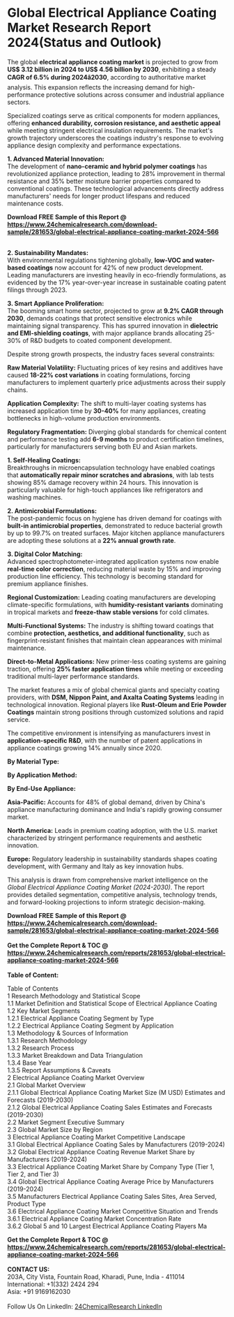 <h1>Global Electrical Appliance Coating Market Research Report 2024(Status and Outlook)</h1><p>The global <strong>electrical appliance coating market</strong> is projected to grow from <strong>US$ 3.12 billion in 2024 to US$ 4.56 billion by 2030</strong>, exhibiting a steady <strong>CAGR of 6.5% during 2024â2030</strong>, according to authoritative market analysis. This expansion reflects the increasing demand for high-performance protective solutions across consumer and industrial appliance sectors.</p><p>Specialized coatings serve as critical components for modern appliances, offering <strong>enhanced durability, corrosion resistance, and aesthetic appeal</strong> while meeting stringent electrical insulation requirements. The market's growth trajectory underscores the coatings industry's response to evolving appliance design complexity and performance expectations.</p><p><strong>1. Advanced Material Innovation:</strong><br>
The development of <strong>nano-ceramic and hybrid polymer coatings</strong> has revolutionized appliance protection, leading to 28% improvement in thermal resistance and 35% better moisture barrier properties compared to conventional coatings. These technological advancements directly address manufacturers' needs for longer product lifespans and reduced maintenance costs.</p><div><b>Download FREE Sample of this Report @ 
            <a href="https://www.24chemicalresearch.com/download-sample/281653/global-electrical-appliance-coating-market-2024-566">
            https://www.24chemicalresearch.com/download-sample/281653/global-electrical-appliance-coating-market-2024-566</a></b></div><br><p><strong>2. Sustainability Mandates:</strong><br>
With environmental regulations tightening globally, <strong>low-VOC and water-based coatings</strong> now account for 42% of new product development. Leading manufacturers are investing heavily in eco-friendly formulations, as evidenced by the 17% year-over-year increase in sustainable coating patent filings through 2023.</p><p><strong>3. Smart Appliance Proliferation:</strong><br>
The booming smart home sector, projected to grow at <strong>9.2% CAGR through 2030</strong>, demands coatings that protect sensitive electronics while maintaining signal transparency. This has spurred innovation in <strong>dielectric and EMI-shielding coatings</strong>, with major appliance brands allocating 25-30% of R&amp;D budgets to coated component development.</p><p>Despite strong growth prospects, the industry faces several constraints:</p><p><strong>Raw Material Volatility:</strong> Fluctuating prices of key resins and additives have caused <strong>18-22% cost variations</strong> in coating formulations, forcing manufacturers to implement quarterly price adjustments across their supply chains.</p><p><strong>Application Complexity:</strong> The shift to multi-layer coating systems has increased application time by <strong>30-40%</strong> for many appliances, creating bottlenecks in high-volume production environments.</p><p><strong>Regulatory Fragmentation:</strong> Diverging global standards for chemical content and performance testing add <strong>6-9 months</strong> to product certification timelines, particularly for manufacturers serving both EU and Asian markets.</p><p><strong>1. Self-Healing Coatings:</strong><br>
Breakthroughs in microencapsulation technology have enabled coatings that <strong>automatically repair minor scratches and abrasions</strong>, with lab tests showing 85% damage recovery within 24 hours. This innovation is particularly valuable for high-touch appliances like refrigerators and washing machines.</p><p><strong>2. Antimicrobial Formulations:</strong><br>
The post-pandemic focus on hygiene has driven demand for coatings with <strong>built-in antimicrobial properties</strong>, demonstrated to reduce bacterial growth by up to 99.7% on treated surfaces. Major kitchen appliance manufacturers are adopting these solutions at a <strong>22% annual growth rate</strong>.</p><p><strong>3. Digital Color Matching:</strong><br>
Advanced spectrophotometer-integrated application systems now enable <strong>real-time color correction</strong>, reducing material waste by 15% and improving production line efficiency. This technology is becoming standard for premium appliance finishes.</p><p><strong>Regional Customization:</strong> Leading coating manufacturers are developing climate-specific formulations, with <strong>humidity-resistant variants</strong> dominating in tropical markets and <strong>freeze-thaw stable versions</strong> for cold climates.</p><p><strong>Multi-Functional Systems:</strong> The industry is shifting toward coatings that combine <strong>protection, aesthetics, and additional functionality</strong>, such as fingerprint-resistant finishes that maintain clean appearances with minimal maintenance.</p><p><strong>Direct-to-Metal Applications:</strong> New primer-less coating systems are gaining traction, offering <strong>25% faster application times</strong> while meeting or exceeding traditional multi-layer performance standards.</p><p>The market features a mix of global chemical giants and specialty coating providers, with <strong>DSM, Nippon Paint, and Axalta Coating Systems</strong> leading in technological innovation. Regional players like <strong>Rust-Oleum and Erie Powder Coatings</strong> maintain strong positions through customized solutions and rapid service.</p><p>The competitive environment is intensifying as manufacturers invest in <strong>application-specific R&amp;D</strong>, with the number of patent applications in appliance coatings growing 14% annually since 2020.</p><p><strong>By Material Type:</strong></p><p><strong>By Application Method:</strong></p><p><strong>By End-Use Appliance:</strong></p><p><strong>Asia-Pacific:</strong> Accounts for 48% of global demand, driven by China's appliance manufacturing dominance and India's rapidly growing consumer market.</p><p><strong>North America:</strong> Leads in premium coating adoption, with the U.S. market characterized by stringent performance requirements and aesthetic innovation.</p><p><strong>Europe:</strong> Regulatory leadership in sustainability standards shapes coating development, with Germany and Italy as key innovation hubs.</p><p>This analysis is drawn from comprehensive market intelligence on the <em>Global Electrical Appliance Coating Market (2024-2030)</em>. The report provides detailed segmentation, competitive analysis, technology trends, and forward-looking projections to inform strategic decision-making.</p><div><b>Download FREE Sample of this Report @ 
            <a href="https://www.24chemicalresearch.com/download-sample/281653/global-electrical-appliance-coating-market-2024-566">
            https://www.24chemicalresearch.com/download-sample/281653/global-electrical-appliance-coating-market-2024-566</a></b></div><br><div><b>Get the Complete Report & TOC @ 
            <a href="https://www.24chemicalresearch.com/reports/281653/global-electrical-appliance-coating-market-2024-566">
            https://www.24chemicalresearch.com/reports/281653/global-electrical-appliance-coating-market-2024-566</a></b></div><br>
            <b>Table of Content:</b><p>Table of Contents<br />
 1 Research Methodology and Statistical Scope<br />
 1.1 Market Definition and Statistical Scope of Electrical Appliance Coating<br />
 1.2 Key Market Segments<br />
 1.2.1 Electrical Appliance Coating Segment by Type<br />
 1.2.2 Electrical Appliance Coating Segment by Application<br />
 1.3 Methodology & Sources of Information<br />
 1.3.1 Research Methodology<br />
 1.3.2 Research Process<br />
 1.3.3 Market Breakdown and Data Triangulation<br />
 1.3.4 Base Year<br />
 1.3.5 Report Assumptions & Caveats<br />
 2 Electrical Appliance Coating Market Overview<br />
 2.1 Global Market Overview<br />
 2.1.1 Global Electrical Appliance Coating Market Size (M USD) Estimates and Forecasts (2019-2030)<br />
 2.1.2 Global Electrical Appliance Coating Sales Estimates and Forecasts (2019-2030)<br />
 2.2 Market Segment Executive Summary<br />
 2.3 Global Market Size by Region<br />
 3 Electrical Appliance Coating Market Competitive Landscape<br />
 3.1 Global Electrical Appliance Coating Sales by Manufacturers (2019-2024)<br />
 3.2 Global Electrical Appliance Coating Revenue Market Share by Manufacturers (2019-2024)<br />
 3.3 Electrical Appliance Coating Market Share by Company Type (Tier 1, Tier 2, and Tier 3)<br />
 3.4 Global Electrical Appliance Coating Average Price by Manufacturers (2019-2024)<br />
 3.5 Manufacturers Electrical Appliance Coating Sales Sites, Area Served, Product Type<br />
 3.6 Electrical Appliance Coating Market Competitive Situation and Trends<br />
 3.6.1 Electrical Appliance Coating Market Concentration Rate<br />
 3.6.2 Global 5 and 10 Largest Electrical Appliance Coating Players Ma</p><div><b>Get the Complete Report & TOC @ 
            <a href="https://www.24chemicalresearch.com/reports/281653/global-electrical-appliance-coating-market-2024-566">
            https://www.24chemicalresearch.com/reports/281653/global-electrical-appliance-coating-market-2024-566</a></b></div><br><b>CONTACT US:</b><br>
            203A, City Vista, Fountain Road, Kharadi, Pune, India - 411014<br>
            International: +1(332) 2424 294<br>
            Asia: +91 9169162030 <br><br>
            Follow Us On LinkedIn: <a href="https://www.linkedin.com/company/24chemicalresearch/">24ChemicalResearch LinkedIn</a>